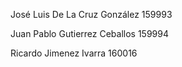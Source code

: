 José Luis De La Cruz González 159993

Juan Pablo Gutierrez Ceballos 159994 

Ricardo Jimenez Ivarra 160016
